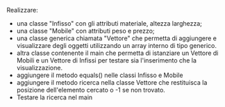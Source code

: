 Realizzare:
 - una classe "Infisso" con gli attributi materiale, altezza larghezza;
 - una classe "Mobile" con attributi  peso e prezzo; 
 - una classe generica chiamata  "Vettore" che permetta di aggiungere e visualizzare degli oggetti utilizzando un array 
   interno 
   di tipo generico.
 - altra classe contenente il main che permetta di istanziare un Vettore di Mobili e un Vettore di Infissi per testare sia 
   l'inserimento che la visualizzazione.
 - aggiungere il metodo equals() nelle classi Infisso e Mobile
 - aggiungere il metodo ricerca nella classe Vettore che restituisca la posizione dell'elemento cercato o -1 se non trovato.
 - Testare la ricerca nel main
